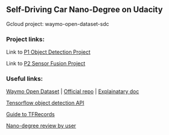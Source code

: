 ## Self-Driving Car Nano-Degree on Udacity

Gcloud project: waymo-open-dataset-sdc

### Project links:
Link to [P1 Object Detection Project](https://github.com/liyu10000/SelfDrivingCarNanoDegree/tree/main/module1_computer_vision/object_detection_project)

Link to [P2 Sensor Fusion Project](https://github.com/liyu10000/SelfDrivingCarNanoDegree/tree/main/module2_sensor_fusion/sensor_fusion_project)


### Useful links:
[Waymo Open Dataset](https://waymo.com/open/data/perception/#) | 
[Official repo](https://github.com/waymo-research/waymo-open-dataset) | 
[Explainatary doc](https://github.com/Jossome/Waymo-open-dataset-document)

[Tensorflow object detection API](https://tensorflow-object-detection-api-tutorial.readthedocs.io/en/latest/training.html#create-tensorflow-records)

[Guide to TFRecords](https://towardsdatascience.com/a-practical-guide-to-tfrecords-584536bc786c)

[Nano-degree review by user](https://medium.com/think-autonomous/self-driving-car-engineer-nanodegree-2020-review-e61aeddf828d)

